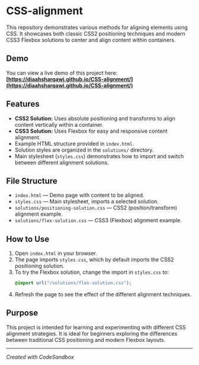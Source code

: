 # CSS-alignment

This repository demonstrates various methods for aligning elements using CSS. It showcases both classic CSS2 positioning techniques and modern CSS3 Flexbox solutions to center and align content within containers.

## Demo

You can view a live demo of this project here:  
**[https://diaahsharqawi.github.io/CSS-alignment/](https://diaahsharqawi.github.io/CSS-alignment/)**

## Features

- **CSS2 Solution:** Uses absolute positioning and transforms to align content vertically within a container.
- **CSS3 Solution:** Uses Flexbox for easy and responsive content alignment.
- Example HTML structure provided in `index.html`.
- Solution styles are organized in the `solutions/` directory.
- Main stylesheet (`styles.css`) demonstrates how to import and switch between different alignment solutions.

## File Structure

- `index.html` &mdash; Demo page with content to be aligned.
- `styles.css` &mdash; Main stylesheet, imports a selected solution.
- `solutions/positioning-solution.css` &mdash; CSS2 (position/transform) alignment example.
- `solutions/flex-solution.css` &mdash; CSS3 (Flexbox) alignment example.

## How to Use

1. Open `index.html` in your browser.
2. The page imports `styles.css`, which by default imports the CSS2 positioning solution.
3. To try the Flexbox solution, change the import in `styles.css` to:
   ```css
   @import url("/solutions/flex-solution.css");
   ```
4. Refresh the page to see the effect of the different alignment techniques.

## Purpose

This project is intended for learning and experimenting with different CSS alignment strategies. It is ideal for beginners exploring the differences between traditional CSS positioning and modern Flexbox layouts.

---

_Created with CodeSandbox_

